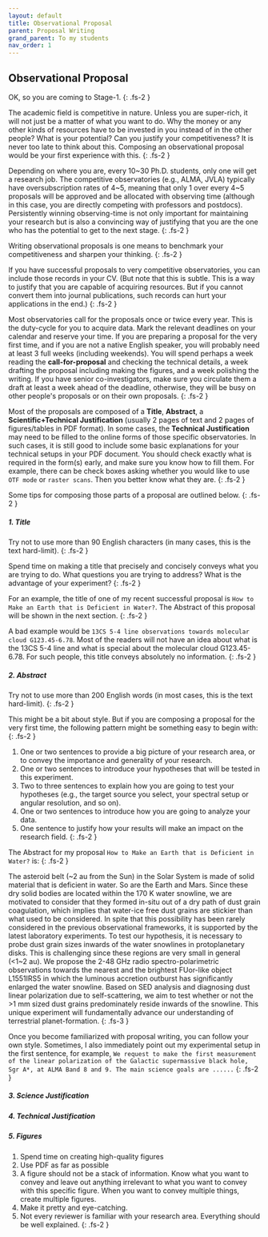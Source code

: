 ```yaml
---
layout: default
title: Observational Proposal
parent: Proposal Writing
grand_parent: To my students
nav_order: 1
---
```


## Observational Proposal

OK, so you are coming to Stage-1.
{: .fs-2 }

The academic field is competitive in nature. Unless you are super-rich, it will not just be a matter of what you want to do. Why the money or any other kinds of resources have to be invested in you instead of in the other people?  What is your potential? Can you justify your competitiveness? It is never too late to think about this. Composing an observational proposal would be your first experience with this.
{: .fs-2 }

Depending on where you are, every 10~30 Ph.D. students, only one will get a research job. The competitive observatories (e.g., ALMA, JVLA) typically have oversubscription rates of 4~5, meaning that only 1 over every 4~5 proposals will be approved and be allocated with observing time (although in this case, you are directly competing with professors and postdocs). Persistently winning observing-time is not only important for maintaining your research but is also a convincing way of justifying that you are the one who has the potential to get to the next stage. 
{: .fs-2 }

 Writing observational proposals is one means to benchmark your competitiveness and sharpen your thinking. 
{: .fs-2 }
 
 If you have successful proposals to very competitive observatories, you can include those records in your CV. (But note that this is subtle. This is a way to justify that you are capable of acquiring resources. But if you cannot convert them into journal publications, such records can hurt your applications in the end.)
{: .fs-2 }
 
 Most observatories call for the proposals once or twice every year. This is the duty-cycle for you to acquire data. Mark the relevant deadlines on your calendar and reserve your time. If you are preparing a proposal for the very first time, and if you are not a native English speaker, you will probably need at least 3 full weeks (including weekends). You will spend perhaps a week reading the **call-for-proposal** and checking the technical details, a week drafting the proposal including making the figures, and a week polishing the writing. If you have senior co-investigators, make sure you circulate them a draft at least a week ahead of the deadline, otherwise, they will be busy on other people's proposals or on their own proposals.
{: .fs-2 }
 
 Most of the proposals are composed of a **Title**, **Abstract**, a **Scientific+Technical Justification** (usually 2 pages of text and 2 pages of figures/tables in PDF format). In some cases, the **Technical Justification** may need to be filled to the online forms of those specific observatories. In such cases, it is still good to include some basic explanations for your technical setups in your PDF document. You should check exactly what is required in the form(s) early, and make sure you know how to fill them. For example, there can be check boxes asking whether you would like to use `OTF mode` or `raster scans`. Then you better know what they are.
{: .fs-2 }
 
 Some tips for composing those parts of a proposal are outlined below.
{: .fs-2 }

##### 1. Title

Try not to use more than 90 English characters (in many cases, this is the text hard-limit).
{: .fs-2 }

Spend time on making a title that precisely and concisely conveys what you are trying to do. What questions you are trying to address? What is the advantage of your experiment? 
{: .fs-2 }

For an example, the title of one of my recent successful proposal is `How to Make an Earth that is Deficient in Water?`. The Abstract of this proposal will be shown in the next section.
{: .fs-2 }

A bad example would be `13CS 5-4 line observations towards molecular cloud G123.45-6.78`. Most of the readers will not have an idea about what is the 13CS 5-4 line and what is special about the molecular cloud G123.45-6.78. For such people, this title conveys absolutely no information.
{: .fs-2 }


##### 2. Abstract

Try not to use more than 200 English words (in most cases, this is the text hard-limit).
{: .fs-2 }

This might be a bit about style. But if you are composing a proposal for the very first time, the following pattern might be something easy to begin with:
{: .fs-2 }

1. One or two sentences to provide a big picture of your research area, or to convey the importance and generality of your research.
2. One or two sentences to introduce your hypotheses that will be tested in this experiment.
3. Two to three sentences to explain how you are going to test your hypotheses (e.g., the target source you select, your spectral setup or angular resolution, and so on).
4. One or two sentences to introduce how you are going to analyze your data.
5. One sentence to justify how your results will make an impact on the research field. 
{: .fs-2 }

The Abstract for my proposal `How to Make an Earth that is Deficient in Water?` is:
{: .fs-2 }


The asteroid belt (~2 au from the Sun) in the Solar System is made of solid material that is deficient in water. So are the Earth and Mars. Since these dry solid bodies are located within the 170 K water snowline, we are motivated to consider that they formed in-situ out of a dry path of dust grain coagulation, which implies that water-ice free dust grains are stickier than what used to be considered. In spite that this possibility has been rarely considered in the previous observational frameworks, it is supported by the latest laboratory experiments. To test our hypothesis, it is necessary to probe dust grain sizes inwards of the water snowlines in protoplanetary disks. This is challenging since these regions are very small in general (<1~2 au). We propose the 2-48 GHz radio spectro-polarimetric observations towards the nearest and the brightest FUor-like object L1551IRS5 in which the luminous accretion outburst has significantly enlarged the water snowline. Based on SED analysis and diagnosing dust linear polarization due to self-scattering, we aim to test whether or not the >1 mm sized dust grains predominately reside inwards of the snowline. This unique experiment will fundamentally advance our understanding of terrestrial planet-formation.
{: .fs-3 }

Once you become familiarized with proposal writing, you can follow your own style. Sometimes, I also immediately point out my experimental setup in the first sentence, for example, `We request to make the first measurement of the linear polarization of the Galactic supermassive black hole, Sgr A*, at ALMA Band 8 and 9. The main science goals are ......` 
{: .fs-2 }

##### 3. Science Justification

##### 4. Technical Justification

##### 5. Figures

1. Spend time on creating high-quality figures 
2. Use PDF as far as possible 
3. A figure should not be a stack of information. Know what you want to convey and leave out anything irrelevant to what you want to convey with this specific figure. When you want to convey multiple things, create multiple figures.
4. Make it pretty and eye-catching. 
5. Not every reviewer is familiar with your research area. Everything should be well explained.
{: .fs-2 }
